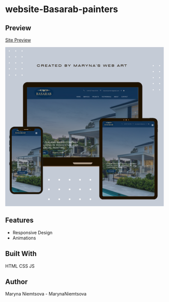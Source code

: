 # website-Basarab-painters

## Preview
[Site Preview](http://basarabpainters.co.nz/)


![img](./website.png)


## Features
- Responsive Design
- Animations


## Built With
HTML
CSS
JS

## Author
Maryna Niemtsova - MarynaNiemtsova

